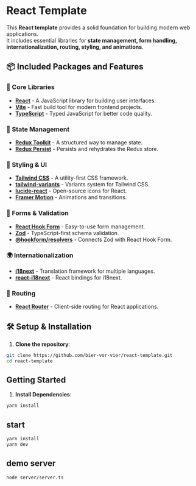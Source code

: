# React Template

This **React template** provides a solid foundation for building modern web applications.  
It includes essential libraries for **state management, form handling, internationalization, routing, styling, and animations**.

## 📦 Included Packages and Features

### 🚀 Core Libraries
- **[React](https://react.dev/)** - A JavaScript library for building user interfaces.
- **[Vite](https://vitejs.dev/)** - Fast build tool for modern frontend projects.
- **[TypeScript](https://www.typescriptlang.org/)** - Typed JavaScript for better code quality.

### 📌 State Management
- **[Redux Toolkit](https://redux-toolkit.js.org/)** - A structured way to manage state.
- **[Redux Persist](https://github.com/rt2zz/redux-persist)** - Persists and rehydrates the Redux store.

### 🎨 Styling & UI
- **[Tailwind CSS](https://tailwindcss.com/)** - A utility-first CSS framework.
- **[tailwind-variants](https://tailwindvariants.org/)** - Variants system for Tailwind CSS.
- **[lucide-react](https://lucide.dev/)** - Open-source icons for React.
- **[Framer Motion](https://www.framer.com/motion/)** - Animations and transitions.

### 📄 Forms & Validation
- **[React Hook Form](https://react-hook-form.com/)** - Easy-to-use form management.
- **[Zod](https://zod.dev/)** - TypeScript-first schema validation.
- **[@hookform/resolvers](https://react-hook-form.com/get-started#SchemaValidation)** - Connects Zod with React Hook Form.

### 🌍 Internationalization
- **[i18next](https://www.i18next.com/)** - Translation framework for multiple languages.
- **[react-i18next](https://react.i18next.com/)** - React bindings for i18next.

### 🔀 Routing
- **[React Router](https://reactrouter.com/)** - Client-side routing for React applications.

## 🛠 Setup & Installation

1. **Clone the repository**:

```bash
git clone https://github.com/bier-vor-vier/react-template.git
cd react-template
```

## Getting Started

1. **Install Dependencies**:

```bash
yarn install
```


## start

```bash
yarn install
yarn dev
```

## demo server

```bash
node server/server.ts
```
